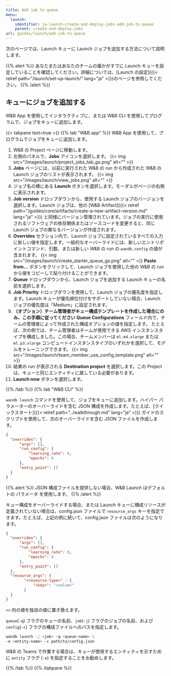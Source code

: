 ```yaml
---
title: Add job to queue
menu:
  launch:
    identifier: ja-launch-create-and-deploy-jobs-add-job-to-queue
    parent: create-and-deploy-jobs
url: guides/launch/add-job-to-queue
---
```


次のページでは、Launch キューに Launch ジョブを追加する方法について説明します。

{{% alert %}}
あなたまたはあなたのチームの誰かがすでに Launch キューを設定していることを確認してください。詳細については、[Launch の設定]({{< relref path="/launch/set-up-launch/" lang="ja" >}})のページを参照してください。
{{% /alert %}}

## キューにジョブを追加する

W&B App を使用してインタラクティブに、または W&B CLI を使用してプログラムで、ジョブをキューに追加します。

{{< tabpane text=true >}}
{{% tab "W&B app" %}}
W&B App を使用して、プログラムでジョブをキューに追加します。

1. W&B の Project ページに移動します。
2. 左側のパネルで、**Jobs** アイコンを選択します。
  {{< img src="/images/launch/project_jobs_tab_gs.png" alt="" >}}
3. **Jobs** ページには、以前に実行された W&B の run から作成された W&B の Launch ジョブのリストが表示されます。
  {{< img src="/images/launch/view_jobs.png" alt="" >}}
4. ジョブ名の横にある **Launch** ボタンを選択します。モーダルがページの右側に表示されます。
5. **Job version** ドロップダウンから、使用する Launch ジョブのバージョンを選択します。Launch ジョブは、他の [W&B Artifact]({{< relref path="/guides/core/artifacts/create-a-new-artifact-version.md" lang="ja" >}}) と同様にバージョン管理されています。ジョブの実行に使用されるソフトウェアの依存関係またはソースコードを変更すると、同じ Launch ジョブの異なるバージョンが作成されます。
6. **Overrides** セクション内で、Launch ジョブに設定されているすべての入力に新しい値を指定します。一般的なオーバーライドには、新しいエントリポイントコマンド、引数、または新しい W&B の run の `wandb.config` の値が含まれます。
  {{< img src="/images/launch/create_starter_queue_gs.png" alt="" >}}
  **Paste from...** ボタンをクリックして、Launch ジョブを使用した他の W&B の run から値をコピーして貼り付けることができます。
7. **Queue** ドロップダウンから、Launch ジョブを追加する Launch キューの名前を選択します。
8. **Job Priority** ドロップダウンを使用して、Launch ジョブの優先度を指定します。Launch キューが優先順位付けをサポートしていない場合、Launch ジョブの優先度は「Medium」に設定されます。
9. **（オプション）チーム管理者がキュー構成テンプレートを作成した場合にのみ、この手順に従ってください**
**Queue Configurations** フィールド内で、チームの管理者によって作成された構成オプションの値を指定します。
たとえば、次の例では、チーム管理者はチームが使用できる AWS インスタンスタイプを構成しました。この場合、チームメンバーは `ml.m4.xlarge` または `ml.p3.xlarge` コンピュートインスタンスタイプのいずれかを選択して、モデルをトレーニングできます。
{{< img src="/images/launch/team_member_use_config_template.png" alt="" >}}
10. 結果の run が表示される **Destination project** を選択します。この Project は、キューと同じエンティティに属している必要があります。
11. **Launch now** ボタンを選択します。

{{% /tab %}}
{{% tab "W&B CLI" %}}

`wandb launch` コマンドを使用して、ジョブをキューに追加します。ハイパー パラメーターのオーバーライドを含む JSON 構成を作成します。たとえば、[クイックスタート]({{< relref path="../walkthrough.md" lang="ja" >}}) ガイドのスクリプトを使用して、次のオーバーライドを含む JSON ファイルを作成します。

```json title="config.json"
{
  "overrides": {
      "args": [],
      "run_config": {
          "learning_rate": 0,
          "epochs": 0
      },   
      "entry_point": []
  }
}
```

{{% alert %}}
JSON 構成ファイルを提供しない場合、W&B Launch はデフォルトの パラメータ を使用します。
{{% /alert %}}

キュー構成をオーバーライドする場合、または Launch キューに構成リソースが定義されていない場合は、config.json ファイルで `resource_args` キーを指定できます。たとえば、上記の例に続いて、config.json ファイルは次のようになります。

```json title="config.json"
{
  "overrides": {
      "args": [],
      "run_config": {
          "learning_rate": 0,
          "epochs": 0
      },
      "entry_point": []
  },
  "resource_args": {
        "<resource-type>" : {
            "<key>": "<value>"
        }
  }
}
```

`<>` 内の値を独自の値に置き換えます。

`queue`(`-q`) フラグのキューの名前、`job`(`-j`) フラグのジョブの名前、および `config`(`-c`) フラグの構成ファイルへのパスを指定します。

```bash
wandb launch -j <job> -q <queue-name> \
-e <entity-name> -c path/to/config.json
```
W&B の Teams で作業する場合は、キューが使用するエンティティを示すために `entity` フラグ (`-e`) を指定することをお勧めします。

{{% /tab %}}
{{% /tabpane %}}
